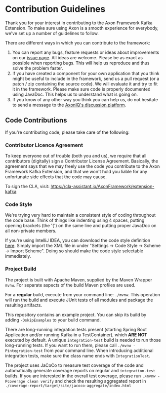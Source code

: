 # Contribution Guidelines

Thank you for your interest in contributing to the Axon Framework Kafka Extension. To make sure using Axon is a smooth
experience for everybody, we've set up a number of guidelines to follow.

There are different ways in which you can contribute to the framework:

1. You can report any bugs, feature requests or ideas about improvements on
   our [issue page](https://github.com/AxonFramework/extension-kafka/issues/new/choose). All ideas are welcome. Please
   be as exact as possible when reporting bugs. This will help us reproduce and thus solve the problem faster.
2. If you have created a component for your own application that you think might be useful to include in the framework,
   send us a pull request (or a patch / zip containing the source code). We will evaluate it and try to fit it in the
   framework. Please make sure code is properly documented using JavaDoc. This helps us to understand what is going on.
3. If you know of any other way you think you can help us, do not hesitate to send a message to
   the [AxonIQ's discussion platform](https://discuss.axoniq.io/).

## Code Contributions

If you're contributing code, please take care of the following:

### Contributor Licence Agreement

To keep everyone out of trouble (both you and us), we require that all contributors (digitally) sign a Contributor
License Agreement. Basically, the agreement says that we may freely use the code you contribute to the Axon Framework
Kafka Extension, and that we won't hold you liable for any unfortunate side effects that the code may cause.

To sign the CLA, visit: https://cla-assistant.io/AxonFramework/extension-kafka

### Code Style

We're trying very hard to maintain a consistent style of coding throughout the code base. Think of things like indenting
using 4 spaces, putting opening brackets (the '{') on the same line and putting proper JavaDoc on all non-private
members.

If you're using IntelliJ IDEA, you can download the code style
definition [here](https://github.com/AxonFramework/AxonFramework/blob/master/axon_code_style.xml). Simply import the XML
file in under "Settings -> Code Style -> Scheme -> Import Scheme". Doing so should make the code style selectable
immediately.

### Project Build

The project is built with Apache Maven, supplied by the Maven Wrapper `mvnw`. For separate aspects of the build Maven 
profiles are used.

For a **regular** build, execute from your command line: `./mvnw`. This operation will run the build and execute JUnit tests
of all modules and package the resulting artifacts. 

This repository contains an example project. You can skip its build by adding `-DskipExamples` to your build command.

There are long-running integration tests present (starting Spring Boot Application and/or running Kafka in a
TestContainer), which **ARE NOT** executed by default. A unique `integration-test` build is needed to run those
long-running tests. If you want to run them, please call `./mvnw -Pintegration-test` from your command line. When
introducing additional integration tests, make sure the class name ends with `IntegrationTest`.

The project uses JaCoCo to measure test coverage of the code and automatically generate coverage reports on regular
and `integration-test` builds. If you are interested in the overall test coverage, please
run `./mvnw -Pcoverage clean verify`
and check the resulting aggregated report in `./coverage-report/target/site/jacoco-aggregate/index.html`

